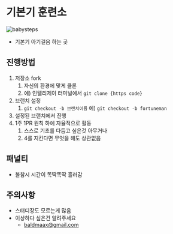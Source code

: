 # 기본기 훈련소
![babysteps](https://velog.velcdn.com/images/urtimeislimited/post/721eb02e-804f-4084-b5d4-3cf5f8e95839/image.gif)
- 기본기 아기걸음 하는 곳

## 진행방법
1. 저장소 fork 
   1. 자신의 환경에 맞게 클론
   2. 예) 인텔리제이 터미널에서 `git clone {https code}`
2. 브랜치 설정
   1. `git checkout -b 브랜치이름` 예) `git checkout -b fortuneman`
3. 설정된 브랜치에서 진행
4. 1주 1PR 원칙 하에 자율적으로 활동
   1. 스스로 기초를 다듬고 싶은것 아무거나
   2. 4를 지킨다면 무엇을 해도 상관없음
   

## 패널티
- 불참시 시간이 똑딱똑딱 흘러감

## 주의사항
- 스터디장도 모르는게 많음
- 이상하다 싶은건 알려주세요
  - baldmaax@gmail.com
